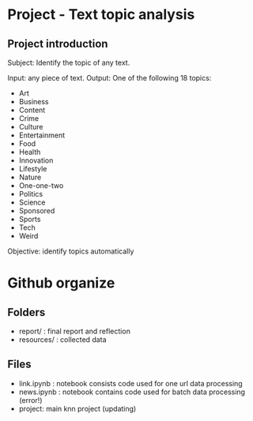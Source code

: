 # Project - Text topic analysis

## Project introduction

Subject: Identify the topic of any text.

Input: any piece of text.
Output: One of the following 18 topics:
- Art
- Business
- Content
- Crime
- Culture
- Entertainment
- Food
- Health
- Innovation
- Lifestyle
- Nature
- One-one-two
- Politics
- Science
- Sponsored
- Sports
- Tech
- Weird

Objective: identify topics automatically

# Github organize
## Folders
- report/ : final report and reflection
- resources/ : collected data
## Files
- link.ipynb : notebook consists code used for one url data processing
- news.ipynb : notebook contains code used for batch data processing (error!)
- project: main knn project (updating)
